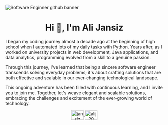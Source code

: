 ![Software Enginner github banner](https://github.com/Jansiz/Jansiz/assets/46177966/1727340b-43cf-4963-ade0-1fbb8c52a335)

<h1 align="center">Hi 👋, I'm Ali Jansiz</h1>
<p align="centre">I began my coding journey almost a decade ago at the beginning of high school when I automated lots of my daily tasks with Python. Years after, as I worked on university projects in web development, Java applications, and data analytics, programming evolved from a skill to a genuine passion.
  
Through this journey, I've learned that being a sincere software engineer transcends solving everyday problems; it's about crafting solutions that are both effective and scalable in our ever-changing technological landscape.

This ongoing adventure has been filled with continuous learning, and I invite you to join me. Together, let's weave elegant and scalable solutions, embracing the challenges and excitement of the ever-growing world of technology. </p>

<p align="center">
  <a href="https://linkedin.com/in/jansiz" target="blank">
    <img align="center" src="https://raw.githubusercontent.com/rahuldkjain/github-profile-readme-generator/master/src/images/icons/Social/linked-in-alt.svg" alt="jansiz" height="30" width="40" />
  </a>
  <a href="https://www.leetcode.com/alij20" target="blank">
   <img align="center" src="https://raw.githubusercontent.com/rahuldkjain/github-profile-readme-generator/master/src/images/icons/Social/leet-code.svg" alt="alij20" height="30" width="40" />
  </a>
</p>
